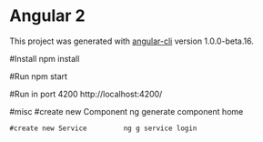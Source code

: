 # Angular 2

This project was generated with [angular-cli](https://github.com/angular/angular-cli) version 1.0.0-beta.16.

#Install
npm install

#Run
npm start

#Run in port 4200
http://localhost:4200/


#misc
	#create new Component		ng generate component home

    #create new Service			ng g service login
    